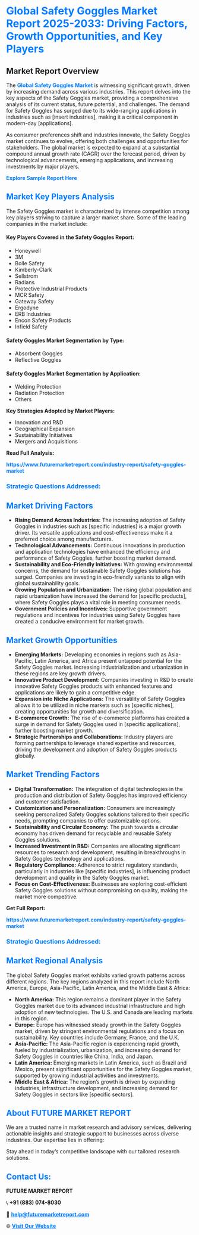 <h1 style="color: #007BFF;">Global Safety Goggles Market Report 2025-2033: Driving Factors, Growth Opportunities, and Key Players</h1>

<section id="overview">
<h2>Market Report Overview</h2>
<p>The <a href="https://www.futuremarketreport.com/industry-report/safety-goggles-market" style="color: #007BFF; text-decoration: none;"><strong>Global Safety Goggles Market</strong></a> is witnessing significant growth, driven by increasing demand across various industries. This report delves into the key aspects of the Safety Goggles market, providing a comprehensive analysis of its current status, future potential, and challenges. The demand for Safety Goggles has surged due to its wide-ranging applications in industries such as [insert industries], making it a critical component in modern-day [applications].</p>
<p>As consumer preferences shift and industries innovate, the Safety Goggles market continues to evolve, offering both challenges and opportunities for stakeholders. The global market is expected to expand at a substantial compound annual growth rate (CAGR) over the forecast period, driven by technological advancements, emerging applications, and increasing investments by major players.</p>
</section>

<section id="overview">
<p><a href="https://www.futuremarketreport.com/request-sample/reportId=91037" style="color: #007BFF; text-decoration: none;"><strong>Explore Sample Report Here</strong></a></p>
</section>

<section id="key-players">
<h2 style="color: #007BFF;">Market Key Players Analysis</h2>
<p>The Safety Goggles market is characterized by intense competition among key players striving to capture a larger market share. Some of the leading companies in the market include:</p>
<h4>Key Players Covered in the Safety Goggles Report:</h4>
<ul><li>Honeywell</li><li>3M</li><li>Bolle Safety</li><li>Kimberly-Clark</li><li>Sellstrom</li><li>Radians</li><li>Protective Industrial Products</li><li>MCR Safety</li><li>Gateway Safety</li><li>Ergodyne</li><li>ERB Industries</li><li>Encon Safety Products</li><li>Infield Safety</li></ul>
<h4>Safety Goggles Market Segmentation by Type:</h4>
<ul><li>Absorbent Goggles</li><li>Reflective Goggles</li></ul>

<h4>Safety Goggles Market Segmentation by Application:</h4>
<ul><li>Welding Protection</li><li>Radiation Protection</li><li>Others</li></ul>
<p><strong>Key Strategies Adopted by Market Players:</strong></p>
<ul>
<li>Innovation and R&D</li>
<li>Geographical Expansion</li>
<li>Sustainability Initiatives</li>
<li>Mergers and Acquisitions</li>
</ul>
</section>

<section>
<p><strong>Read Full Analysis: </strong></p><a href="https://www.futuremarketreport.com/industry-report/safety-goggles-market" style="color: #007BFF; text-decoration: none;"><strong>https://www.futuremarketreport.com/industry-report/safety-goggles-market</strong></a>
<h3 style="color: #007BFF;">Strategic Questions Addressed:</h3>
</section>

<section id="driving-factors">
<h2 style="color: #007BFF;">Market Driving Factors</h2>
<ul>
<li><strong>Rising Demand Across Industries:</strong> The increasing adoption of Safety Goggles in industries such as [specific industries] is a major growth driver. Its versatile applications and cost-effectiveness make it a preferred choice among manufacturers.</li>
<li><strong>Technological Advancements:</strong> Continuous innovations in production and application technologies have enhanced the efficiency and performance of Safety Goggles, further boosting market demand.</li>
<li><strong>Sustainability and Eco-Friendly Initiatives:</strong> With growing environmental concerns, the demand for sustainable Safety Goggles solutions has surged. Companies are investing in eco-friendly variants to align with global sustainability goals.</li>
<li><strong>Growing Population and Urbanization:</strong> The rising global population and rapid urbanization have increased the demand for [specific products], where Safety Goggles plays a vital role in meeting consumer needs.</li>
<li><strong>Government Policies and Incentives:</strong> Supportive government regulations and incentives for industries using Safety Goggles have created a conducive environment for market growth.</li>
</ul>
</section>

<section id="growth-opportunities">
<h2 style="color: #007BFF;">Market Growth Opportunities</h2>
<ul>
<li><strong>Emerging Markets:</strong> Developing economies in regions such as Asia-Pacific, Latin America, and Africa present untapped potential for the Safety Goggles market. Increasing industrialization and urbanization in these regions are key growth drivers.</li>
<li><strong>Innovative Product Development:</strong> Companies investing in R&D to create innovative Safety Goggles products with enhanced features and applications are likely to gain a competitive edge.</li>
<li><strong>Expansion into Niche Applications:</strong> The versatility of Safety Goggles allows it to be utilized in niche markets such as [specific niches], creating opportunities for growth and diversification.</li>
<li><strong>E-commerce Growth:</strong> The rise of e-commerce platforms has created a surge in demand for Safety Goggles used in [specific applications], further boosting market growth.</li>
<li><strong>Strategic Partnerships and Collaborations:</strong> Industry players are forming partnerships to leverage shared expertise and resources, driving the development and adoption of Safety Goggles products globally.</li>
</ul>
</section>

<section id="trending-factors">
<h2 style="color: #007BFF;">Market Trending Factors</h2>
<ul>
<li><strong>Digital Transformation:</strong> The integration of digital technologies in the production and distribution of Safety Goggles has improved efficiency and customer satisfaction.</li>
<li><strong>Customization and Personalization:</strong> Consumers are increasingly seeking personalized Safety Goggles solutions tailored to their specific needs, prompting companies to offer customizable options.</li>
<li><strong>Sustainability and Circular Economy:</strong> The push towards a circular economy has driven demand for recyclable and reusable Safety Goggles solutions.</li>
<li><strong>Increased Investment in R&D:</strong> Companies are allocating significant resources to research and development, resulting in breakthroughs in Safety Goggles technology and applications.</li>
<li><strong>Regulatory Compliance:</strong> Adherence to strict regulatory standards, particularly in industries like [specific industries], is influencing product development and quality in the Safety Goggles market.</li>
<li><strong>Focus on Cost-Effectiveness:</strong> Businesses are exploring cost-efficient Safety Goggles solutions without compromising on quality, making the market more competitive.</li>
</ul>
</section>

<section>
<p><strong>Get Full Report: </strong></p><a href="https://www.futuremarketreport.com/industry-report/safety-goggles-market" style="color: #007BFF; text-decoration: none;"><strong>https://www.futuremarketreport.com/industry-report/safety-goggles-market</strong></a>
<h3 style="color: #007BFF;">Strategic Questions Addressed:</h3>
</section>


<section id="regional-analysis">
<h2 style="color: #007BFF;">Market Regional Analysis</h2>
<p>The global Safety Goggles market exhibits varied growth patterns across different regions. The key regions analyzed in this report include North America, Europe, Asia-Pacific, Latin America, and the Middle East & Africa:</p>
<ul>
<li><strong>North America:</strong> This region remains a dominant player in the Safety Goggles market due to its advanced industrial infrastructure and high adoption of new technologies. The U.S. and Canada are leading markets in this region.</li>
<li><strong>Europe:</strong> Europe has witnessed steady growth in the Safety Goggles market, driven by stringent environmental regulations and a focus on sustainability. Key countries include Germany, France, and the U.K.</li>
<li><strong>Asia-Pacific:</strong> The Asia-Pacific region is experiencing rapid growth, fueled by industrialization, urbanization, and increasing demand for Safety Goggles in countries like China, India, and Japan.</li>
<li><strong>Latin America:</strong> Emerging markets in Latin America, such as Brazil and Mexico, present significant opportunities for the Safety Goggles market, supported by growing industrial activities and investments.</li>
<li><strong>Middle East & Africa:</strong> The region’s growth is driven by expanding industries, infrastructure development, and increasing demand for Safety Goggles in sectors like [specific sectors].</li>
</ul>
</section>

<footer>
<h2 style="color: #007BFF;">About FUTURE MARKET REPORT</h2>
<p>We are a trusted name in market research and advisory services, delivering actionable insights and strategic support to businesses across diverse industries. Our expertise lies in offering:</p>

<p>Stay ahead in today’s competitive landscape with our tailored research solutions.</p>

<h2 style="color: #007BFF;">Contact Us:</h2>
<p><strong>FUTURE MARKET REPORT</strong></p>
<p>📞 <strong>+91 (883) 074-8030</strong></p>
<p>📧 <strong><a href="mailto:help@futuremarketreport.com" style="color: #007BFF;">help@futuremarketreport.com</a></strong></p>
<p>🌐 <strong><a href="https://www.futuremarketreport.com/" style="color: #007BFF;">Visit Our Website</a></strong></p>
</footer>